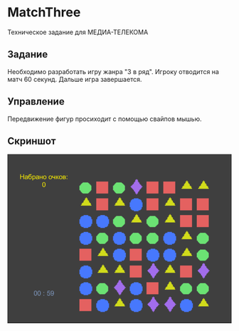 # MatchThree
 Техническое задание для МЕДИА-ТЕЛЕКОМА

## Задание
 Необходимо разработать игру жанра "3 в ряд".
 Игроку отводится на матч 60 секунд. Дальше игра завершается.
 
## Управление
 Передвижение фигур просиходит с помощью свайпов мышью.
 
## Скриншот
![Скриншот](https://github.com/Ortem-a/MatchThree/raw/main/ForRepositoryDecorations/screenshot.png)
